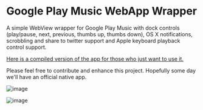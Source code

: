 Google Play Music WebApp Wrapper
===================

A simple WebView wrapper for Google Play Music with dock controls (play/pause, next, previous, thumbs up, thumbs down), OS X notifications, scrobbling and share to twitter support and Apple keyboard playback control support.

[Here is a compiled version of the app for those who just want to use it.](http://dev.blakerdesign.com/misc/GooglePlayMusic.zip)

Please feel free to contribute and enhance this project. Hopefully some day we'll have an official native app.

![image](http://dev.blakerdesign.com/misc/img/gpmwrapper-notification.png?v=2)

![image](http://dev.blakerdesign.com/misc/img/gpmwrapper-docktasks.png?v=2)
